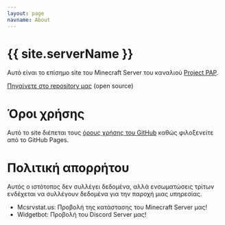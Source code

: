 ```yaml
---
layout: page
navname: About
---
```


# {{ site.serverName }}

Αυτό είναι το επίσημο site του Minecraft Server του καναλιού [Project PAP](https://projectpap.gq).

[Πηγαίνετε στο repository μας](https://github.com/kostaspapoutsisweb/projectpapsurvival) (open source)


# Όροι χρήσης

Αυτό το site διέπεται τους [όρους χρήσης του GitHub](https://docs.github.com/en/github/site-policy/github-terms-of-service) καθώς φιλοξενείτε από το GitHub Pages.


# Πολιτική απορρήτου

Αυτός ο ιστότοπος δεν συλλέγει δεδομένα, αλλά ενσωματώσεις τρίτων ενδέχεται να συλλέγουν δεδομένα για την παροχή μιας υπηρεσίας.

- Mcsrvstat.us: Προβολή της κατάστασης του Minecraft Server μας!
- Widgetbot: Προβολή του Discord Server μας!
